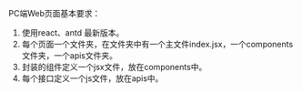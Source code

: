 PC端Web页面基本要求：
1. 使用react、antd 最新版本。
2. 每个页面一个文件夹，在文件夹中有一个主文件index.jsx，一个components文件夹，一个apis文件夹。
3. 封装的组件定义一个jsx文件，放在components中。
4. 每个接口定义一个js文件，放在apis中。
